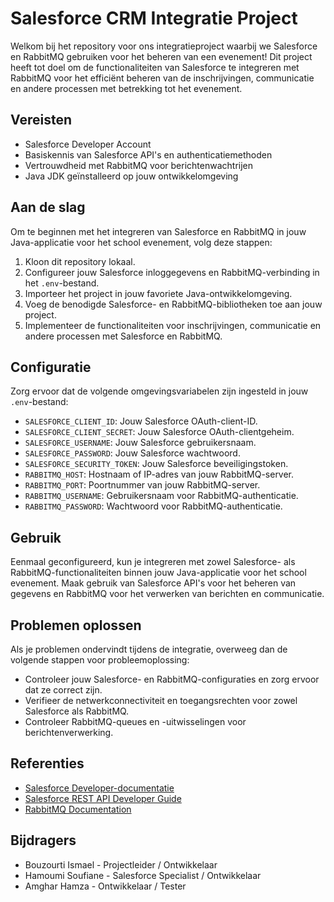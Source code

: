 # Salesforce CRM Integratie Project

Welkom bij het repository voor ons integratieproject waarbij we Salesforce en RabbitMQ gebruiken voor het beheren van een evenement! Dit project heeft tot doel om de functionaliteiten van Salesforce te integreren met RabbitMQ voor het efficiënt beheren van de inschrijvingen, communicatie en andere processen met betrekking tot het evenement.

## Vereisten
- Salesforce Developer Account
- Basiskennis van Salesforce API's en authenticatiemethoden
- Vertrouwdheid met RabbitMQ voor berichtenwachtrijen
- Java JDK geïnstalleerd op jouw ontwikkelomgeving

## Aan de slag
Om te beginnen met het integreren van Salesforce en RabbitMQ in jouw Java-applicatie voor het school evenement, volg deze stappen:
1. Kloon dit repository lokaal.
2. Configureer jouw Salesforce inloggegevens en RabbitMQ-verbinding in het `.env`-bestand.
3. Importeer het project in jouw favoriete Java-ontwikkelomgeving.
4. Voeg de benodigde Salesforce- en RabbitMQ-bibliotheken toe aan jouw project.
5. Implementeer de functionaliteiten voor inschrijvingen, communicatie en andere processen met Salesforce en RabbitMQ.

## Configuratie
Zorg ervoor dat de volgende omgevingsvariabelen zijn ingesteld in jouw `.env`-bestand:
- `SALESFORCE_CLIENT_ID`: Jouw Salesforce OAuth-client-ID.
- `SALESFORCE_CLIENT_SECRET`: Jouw Salesforce OAuth-clientgeheim.
- `SALESFORCE_USERNAME`: Jouw Salesforce gebruikersnaam.
- `SALESFORCE_PASSWORD`: Jouw Salesforce wachtwoord.
- `SALESFORCE_SECURITY_TOKEN`: Jouw Salesforce beveiligingstoken.
- `RABBITMQ_HOST`: Hostnaam of IP-adres van jouw RabbitMQ-server.
- `RABBITMQ_PORT`: Poortnummer van jouw RabbitMQ-server.
- `RABBITMQ_USERNAME`: Gebruikersnaam voor RabbitMQ-authenticatie.
- `RABBITMQ_PASSWORD`: Wachtwoord voor RabbitMQ-authenticatie.

## Gebruik
Eenmaal geconfigureerd, kun je integreren met zowel Salesforce- als RabbitMQ-functionaliteiten binnen jouw Java-applicatie voor het school evenement. Maak gebruik van Salesforce API's voor het beheren van gegevens en RabbitMQ voor het verwerken van berichten en communicatie.

## Problemen oplossen
Als je problemen ondervindt tijdens de integratie, overweeg dan de volgende stappen voor probleemoplossing:
- Controleer jouw Salesforce- en RabbitMQ-configuraties en zorg ervoor dat ze correct zijn.
- Verifieer de netwerkconnectiviteit en toegangsrechten voor zowel Salesforce als RabbitMQ.
- Controleer RabbitMQ-queues en -uitwisselingen voor berichtenverwerking.

## Referenties
- [Salesforce Developer-documentatie](https://developer.salesforce.com/docs)
- [Salesforce REST API Developer Guide](https://developer.salesforce.com/docs/atlas.en-us.api_rest/)
- [RabbitMQ Documentation](https://www.rabbitmq.com/documentation.html)



## Bijdragers
- Bouzourti Ismael - Projectleider / Ontwikkelaar
- Hamoumi Soufiane - Salesforce Specialist / Ontwikkelaar
- Amghar Hamza - Ontwikkelaar / Tester
